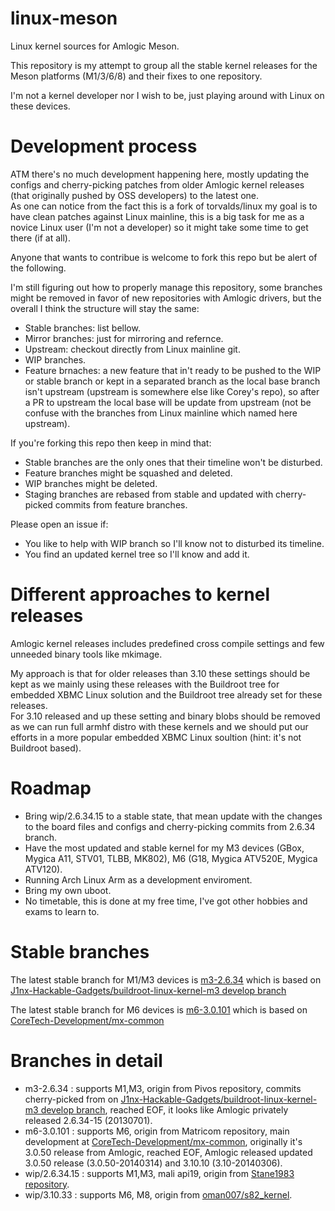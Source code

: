 linux-meson
===========

Linux kernel sources for Amlogic Meson.

This repository is my attempt to group all the stable kernel releases for the Meson platforms (M1/3/6/8) and their fixes to one repository.

I'm not a kernel developer nor I wish to be, just playing around with Linux on these devices.


Development process
===================

ATM there's no much development happening here, mostly updating the configs and cherry-picking patches from older Amlogic kernel releases (that originally pushed 
by OSS developers) to the latest one.  
As one can notice from the fact this is a fork of torvalds/linux my goal is to have clean patches against Linux mainline, this is a big task for me as a novice 
Linux user (I'm not a developer) so it might take some time to get there (if at all).


Anyone that wants to contribue is welcome to fork this repo but be alert of the following.


I'm still figuring out how to properly manage this repository, some branches might be removed in favor of new repositories with Amlogic drivers, but the overall I 
think the structure will stay the same:
* Stable branches: list bellow.
* Mirror branches: just for mirroring and refernce.
* Upstream: checkout directly from Linux mainline git.
* WIP branches. 
* Feature brnaches: a new feature that in't ready to be pushed to the WIP or stable branch or kept in a separated branch as the local base branch isn't upstream 
(upstream is somewhere else like Corey's repo), so after a PR to upstream the local base will be update from upstream (not be confuse with the branches from Linux 
mainline which named here upstream).


If you're forking this repo then keep in mind that:
* Stable branches are the only ones that their timeline won't be disturbed.
* Feature branches might be squashed and deleted.
* WIP branches might be deleted.
* Staging branches are rebased from stable and updated with cherry-picked commits from feature branches.

Please open an issue if:
* You like to help with WIP branch so I'll know not to disturbed its timeline.
* You find an updated kernel tree so I'll know and add it.


Different approaches to kernel releases
=======================================

Amlogic kernel releases includes predefined cross compile settings and few unneeded binary tools like mkimage.

My approach is that for older releases than 3.10 these settings should be kept as we mainly using these releases with the Buildroot tree for embedded XBMC Linux 
solution and the Buildroot tree already set for these releases.  
For 3.10 released and up these setting and binary blobs should be removed as we can run full armhf distro with these kernels and we should put our efforts in a 
more popular embedded XBMC Linux soultion (hint: it's not Buildroot based).


Roadmap
=======

* Bring wip/2.6.34.15 to a stable state, that mean update with the changes to the board files and configs and cherry-picking commits from 2.6.34 branch.
* Have the most updated and stable kernel for my M3 devices (GBox, Mygica A11, STV01, TLBB, MK802), M6 (G18, Mygica ATV520E, Mygica ATV120).
* Running Arch Linux Arm as a development enviroment.
* Bring my own uboot.
* No timetable, this is done at my free time, I've got other hobbies and exams to learn to.


Stable branches
===============

The latest stable branch for M1/M3 devices is [m3-2.6.34](https://github.com/MakakLabs/linux-meson/tree/m3-2.6.34) which is based on [J1nx-Hackable-Gadgets/buildroot-linux-kernel-m3 develop branch](https://github.com/J1nx-Hackable-Gadgets/buildroot-linux-kernel-m3/tree/develop)

The latest stable branch for M6 devices is [m6-3.0.101](https://github.com/MakakLabs/linux-meson/tree/m6-3.0.101) which is based on [CoreTech-Development/mx-common](https://github.com/CoreTech-Development/mx-common)


Branches in detail
==================
* m3-2.6.34 : supports M1,M3, origin from Pivos repository, commits cherry-picked from on [J1nx-Hackable-Gadgets/buildroot-linux-kernel-m3 develop branch](https://github.com/J1nx-Hackable-Gadgets/buildroot-linux-kernel-m3/tree/develop), reached EOF, it looks like Amlogic privately released 2.6.34-15 (20130701).
* m6-3.0.101 : supports M6, origin from Matricom repository, main development at [CoreTech-Development/mx-common](https://github.com/CoreTech-Development/mx-common), originally it's 3.0.50 release from Amlogic, reached EOF, Amlogic released updated 3.0.50 release (3.0.50-20140314) and 3.10.10 (3.10-20140306).
* wip/2.6.34.15 : supports M1,M3, mali api19, origin from [Stane1983 repository](https://github.com/Stane1983/amlogic-m3).
* wip/3.10.33 : supports M6, M8, origin from [oman007/s82_kernel](https://github.com/oman007/s82_kernel).
